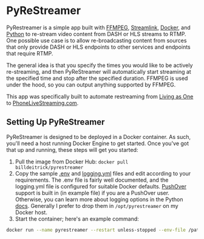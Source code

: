 # PyReStreamer

PyRestreamer is a simple app built with [FFMPEG](https://ffmpeg.org/), [Streamlink](https://streamlink.github.io/), [Docker](https://www.docker.com/), and [Python](https://www.python.org/) to re-stream video content from DASH or HLS streams to RTMP. One possible use case is to allow re-broadcasting content from sources that only provide DASH or HLS endpoints to other services and endpoints that require RTMP.

The general idea is that you specify the times you would like to be actively re-streaming, and then PyReStreamer will automatically start streaming at the specified time and stop after the specified duration. FFMPEG is used under the hood, so you can output anything supported by FFMPEG.

This app was specifically built to automate restreaming from [Living as One](https://livingasone.com/) to [PhoneLiveStreaming.com](https://phonelivestreaming.com/).

## Setting Up PyReStreamer

PyReStreamer is designed to be deployed in a Docker container. As such, you'll need a host running Docker Engine to get started. Once you've got that up and running, these steps will get you started:

1. Pull the image from Docker Hub: `docker pull billdeitrick/pyrestreamer`
1. Copy the sample [.env](https://github.com/billdeitrick/pyrestreamer/blob/master/sample.env) and [logging.yml](https://github.com/billdeitrick/pyrestreamer/blob/master/logging-sample.yml) files and edit according to your requirements. The .env file is fairly well documented, and the logging.yml file is configured for suitable Docker defaults. [PushOver](https://pushover.net/) support is built in (in example file) if you are a PushOver user. Otherwise, you can learn more about logging options in the Python [docs](https://docs.python.org/3/howto/logging.html). Generally I prefer to drop them in `/opt/pyrestreamer` on my Docker host.
1. Start the container; here's an example command:

```bash
docker run --name pyrestreamer --restart unless-stopped --env-file /path/to/.env -v /path/to/logging.yml:/opt/app/logging.yml billdeitrick/pyrestreamer
```